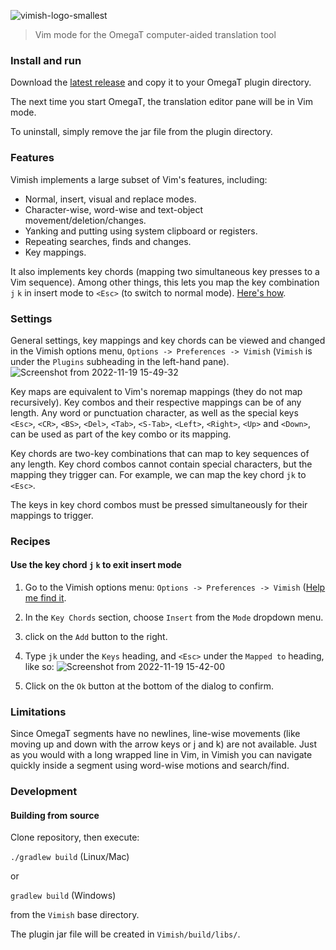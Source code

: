 ![vimish-logo-smallest](https://user-images.githubusercontent.com/54257961/202854465-e35f6d86-a77d-4397-b8be-4699b79e7fbb.png)

> Vim mode for the OmegaT computer-aided translation tool

### Install and run
Download the [latest release](https://github.com/npizzigati/Vimish/releases/tag/v0.1.1) and copy it to your OmegaT plugin directory.

The next time you start OmegaT, the translation editor pane will be in Vim mode.

To uninstall, simply remove the jar file from the plugin directory.

### Features
Vimish implements a large subset of Vim's features, including:
- Normal, insert, visual and replace modes.
- Character-wise, word-wise and text-object movement/deletion/changes.
- Yanking and putting using system clipboard or registers.
- Repeating searches, finds and changes.
- Key mappings.

It also implements key chords (mapping two simultaneous key presses to a Vim sequence). Among other things, this lets you map the key combination `j` `k` in insert mode to `<Esc>` (to switch to normal mode). [Here's how](#recipes).

### Settings
General settings, key mappings and key chords can be viewed and changed in the Vimish options menu, `Options -> Preferences -> Vimish` (`Vimish` is under the `Plugins` subheading in the left-hand pane).
![Screenshot from 2022-11-19 15-49-32](https://user-images.githubusercontent.com/54257961/202873015-c68e3637-8683-4c3f-9146-7e83e84b78a0.png)

Key maps are equivalent to Vim's noremap mappings (they do not map recursively). Key combos and their respective mappings can be of any length. Any word or punctuation character, as well as the special keys `<Esc>`, `<CR>`, `<BS>`, `<Del>`, `<Tab>`, `<S-Tab>`, `<Left>`, `<Right>`, `<Up>` and `<Down>`, can be used as part of the key combo or its mapping. 

Key chords are two-key combinations that can map to key sequences of any length. Key chord combos cannot contain special characters, but the mapping they trigger can. For example, we can map the key chord `jk` to `<Esc>`. 

The keys in key chord combos must be pressed simultaneously for their mappings to trigger.

### Recipes
#### Use the key chord `j` `k` to exit insert mode
1. Go to the Vimish options menu: `Options -> Preferences -> Vimish` ([Help me find it](#Settings).
2. In the `Key Chords` section, choose `Insert` from the `Mode` dropdown menu.
3. click on the `Add` button to the right.
4. Type `jk` under the `Keys` heading, and `<Esc>` under the `Mapped to` heading, like so:
![Screenshot from 2022-11-19 15-42-00](https://user-images.githubusercontent.com/54257961/202872736-9007c772-1c7a-4f53-89b5-4f8b6840fc4d.png)

5. Click on the `Ok` button at the bottom of the dialog to confirm.

### Limitations
Since OmegaT segments have no newlines, line-wise movements (like moving up and down with the arrow keys or j and k) are not available. Just as you would with a long wrapped line in Vim, in Vimish you can navigate quickly inside a segment using word-wise motions and search/find.



### Development 
#### Building from source
Clone repository, then execute:

`./gradlew build` (Linux/Mac)

or

`gradlew build` (Windows)

from the `Vimish` base directory.

The plugin jar file will be created in `Vimish/build/libs/`.
